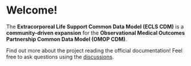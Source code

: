 # Welcome!

The **Extracorporeal Life Support Common Data Model (ECLS CDM)** is a
**community-driven expansion** for the **Observational Medical Outcomes
Partnership Common Data Model (OMOP CDM)**.

Find out more about the project reading the official documentation!
Feel free to ask questions using the [discussions](https://github.com/ecls-cdm/cdm/discussions).
